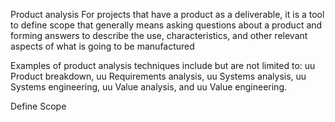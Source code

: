 Product analysis
For projects that have a product as a deliverable, it is a tool to define scope that generally means 
asking questions about a product and forming answers to describe the use, characteristics, and other relevant aspects 
of what is going to be manufactured


Examples of product analysis techniques include but are not limited to:
uu Product breakdown,
uu Requirements analysis,
uu Systems analysis,
uu Systems engineering,
uu Value analysis, and
uu Value engineering.



Define Scope

